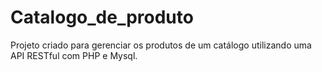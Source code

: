 # Catalogo_de_produto
Projeto criado para gerenciar os produtos de um catálogo utilizando uma API RESTful com PHP e Mysql.
